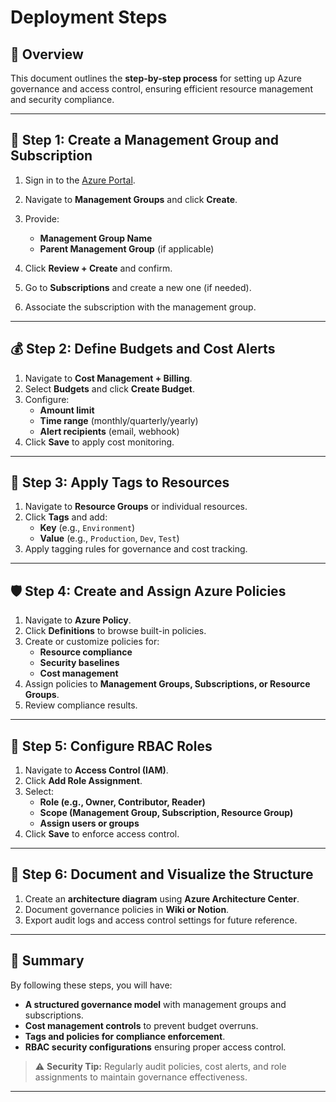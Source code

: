 # Deployment Steps

## 📌 Overview
This document outlines the **step-by-step process** for setting up Azure governance and access control, ensuring efficient resource management and security compliance.

---

## 🚀 Step 1: Create a Management Group and Subscription
1. Sign in to the [Azure Portal](https://portal.azure.com/).
2. Navigate to **Management Groups** and click **Create**.
3. Provide:
   - **Management Group Name**
   - **Parent Management Group** (if applicable)
4. Click **Review + Create** and confirm.

5. Go to **Subscriptions** and create a new one (if needed).
6. Associate the subscription with the management group.

---

## 💰 Step 2: Define Budgets and Cost Alerts
1. Navigate to **Cost Management + Billing**.
2. Select **Budgets** and click **Create Budget**.
3. Configure:
   - **Amount limit**
   - **Time range** (monthly/quarterly/yearly)
   - **Alert recipients** (email, webhook)
4. Click **Save** to apply cost monitoring.

---

## 🔖 Step 3: Apply Tags to Resources
1. Navigate to **Resource Groups** or individual resources.
2. Click **Tags** and add:
   - **Key** (e.g., `Environment`)
   - **Value** (e.g., `Production`, `Dev`, `Test`)
3. Apply tagging rules for governance and cost tracking.

---

## 🛡️ Step 4: Create and Assign Azure Policies
1. Navigate to **Azure Policy**.
2. Click **Definitions** to browse built-in policies.
3. Create or customize policies for:
   - **Resource compliance**
   - **Security baselines**
   - **Cost management**
4. Assign policies to **Management Groups, Subscriptions, or Resource Groups**.
5. Review compliance results.

---

## 🔑 Step 5: Configure RBAC Roles
1. Navigate to **Access Control (IAM)**.
2. Click **Add Role Assignment**.
3. Select:
   - **Role (e.g., Owner, Contributor, Reader)**
   - **Scope (Management Group, Subscription, Resource Group)**
   - **Assign users or groups**
4. Click **Save** to enforce access control.

---

## 📄 Step 6: Document and Visualize the Structure
1. Create an **architecture diagram** using **Azure Architecture Center**.
2. Document governance policies in **Wiki or Notion**.
3. Export audit logs and access control settings for future reference.

---

## 📌 Summary
By following these steps, you will have:
- **A structured governance model** with management groups and subscriptions.
- **Cost management controls** to prevent budget overruns.
- **Tags and policies for compliance enforcement**.
- **RBAC security configurations** ensuring proper access control.

> ⚠ **Security Tip:** Regularly audit policies, cost alerts, and role assignments to maintain governance effectiveness.

---